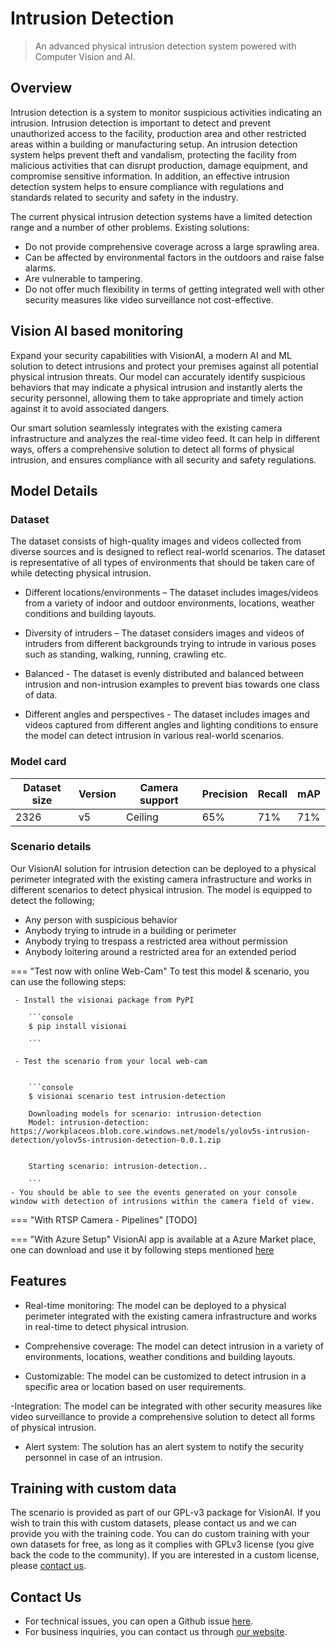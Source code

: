# **Intrusion Detection**

> An advanced physical intrusion detection system powered with Computer Vision and AI.

## Overview

Intrusion detection is a system to monitor suspicious activities indicating an intrusion. Intrusion detection is important to detect and prevent unauthorized access to the facility, production area and other restricted areas within a building or manufacturing setup. An intrusion detection system helps prevent theft and vandalism, protecting the facility from malicious activities that can disrupt production, damage equipment, and compromise sensitive information. In addition, an effective intrusion detection system helps to ensure compliance with regulations and standards related to security and safety in the industry.

The current physical intrusion detection systems have a limited detection range and a number of other problems. 
Existing solutions:
- Do not provide comprehensive coverage across a large sprawling area.
- Can be affected by environmental factors in the outdoors and raise false alarms.
- Are vulnerable to tampering.
- Do not offer much flexibility in terms of getting integrated well with other security measures like video surveillance not cost-effective. 


## Vision AI based monitoring

Expand your security capabilities with VisionAI, a modern AI and ML solution to detect intrusions and protect your premises against all potential physical intrusion threats. Our model can accurately identify suspicious behaviors that may indicate a physical intrusion and instantly alerts the security personnel, allowing them to take appropriate and timely action against it to avoid associated dangers.
 
Our smart solution seamlessly integrates with the existing camera infrastructure and analyzes the real-time video feed. It can help in different ways, offers a comprehensive solution to detect all forms of physical intrusion, and ensures compliance with all security and safety regulations.


## Model Details

### Dataset

The dataset consists of high-quality images and videos collected from diverse sources and is designed to reflect real-world scenarios. The dataset is representative of all types of environments that should be taken care of while detecting physical intrusion.  
 
- Different locations/environments – The dataset includes images/videos from a variety of indoor and outdoor environments, locations, weather conditions and building layouts.
 
- Diversity of intruders – The dataset considers images and videos of intruders from different backgrounds trying to intrude in various poses such as standing, walking, running, crawling etc. 

- Balanced - The dataset is evenly distributed and balanced between intrusion and non-intrusion examples to prevent bias towards one class of data.

- Different angles and perspectives - The dataset includes images and videos captured from different angles and lighting conditions to ensure the model can detect intrusion in various real-world scenarios.

### Model card

 <div class="table">
    <table class="fl-table">
        <thead>
        <tr><th>Dataset size</th>
            <th>Version</th>
            <th>Camera support</th>
            <th>Precision</th>
            <th>Recall</th>
            <th> mAP  </th>  
        </thead>
        <tbody>
        <tr>
            <td>2326</td>
            <td>v5</td>
            <td>Ceiling</td>
            <td>65% </td>
            <td>71% </td>
            <td>71% </td>
        </tr>
        </tbody>
    </table>
</div>

### Scenario details

Our VisionAI solution for intrusion detection can be deployed to a physical perimeter integrated with the existing camera infrastructure and works in different scenarios to detect physical intrusion. The model is equipped to detect the following;

- Any person with suspicious behavior
- Anybody trying to intrude in a building or perimeter
- Anybody trying to trespass a restricted area without permission
- Anybody loitering around a restricted area for an extended period 

=== "Test now with online Web-Cam"
     To test this model & scenario, you can use the following steps:

     - Install the visionai package from PyPI
     
        ```console
        $ pip install visionai
        
        ```
     
     - Test the scenario from your local web-cam
     

        ```console
        $ visionai scenario test intrusion-detection

        Downloading models for scenario: intrusion-detection
        Model: intrusion-detection: https://workplaceos.blob.core.windows.net/models/yolov5s-intrusion-detection/yolov5s-intrusion-detection-0.0.1.zip
        

        Starting scenario: intrusion-detection..

        ```
    - You should be able to see the events generated on your console window with detection of intrusions within the camera field of view.

=== "With RTSP Camera - Pipelines"
     [TODO]
 
=== "With Azure Setup"
     VisionAI app is available at a Azure Market place, one can download and use it by following steps mentioned [here](../overview/azure-managed-app.md)



## Features

- Real-time monitoring: The model can be deployed to a physical perimeter integrated with the existing camera infrastructure and works in real-time to detect physical intrusion.

- Comprehensive coverage: The model can detect intrusion in a variety of environments, locations, weather conditions and building layouts.

- Customizable: The model can be customized to detect intrusion in a specific area or location based on user requirements.

-Integration: The model can be integrated with other security measures like video surveillance to provide a comprehensive solution to detect all forms of physical intrusion.

- Alert system: The solution has an alert system to notify the security personnel in case of an intrusion.


## Training with custom data

The scenario is provided as part of our GPL-v3 package for VisionAI. If you wish to train this with custom datasets, please contact us and we can provide you with the training code. You can do custom training with your own datasets for free, as long as it complies with GPLv3 license (you give back the code to the community). If you are interested in a custom license, please [contact us](../company/contact.md).


## Contact Us

- For technical issues, you can open a Github issue [here](https://github.com/visionify/visionai).
- For business inquiries, you can contact us through [our website](https://visionify.ai/contact).
